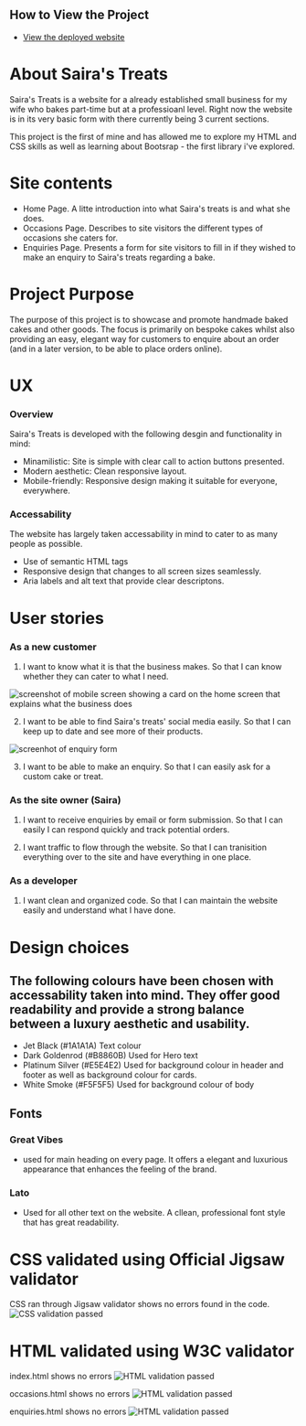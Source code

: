 ## How to View the Project
- [View the deployed website](https://luqmaan-io.github.io/my-first-project/)

# About Saira's Treats
Saira's Treats is a website for a already established small business for my wife who bakes part-time but at a professioanl level. Right now the website is in its very basic form with there currently being 3 current sections. 

This project is the first of mine and has allowed me to explore my HTML and CSS skills as well as learning about Bootsrap - the first library i've explored.

# Site contents
- Home Page. A litte introduction into what Saira's treats is and what she does.
- Occasions Page. Describes to site visitors the different types of occasions she caters for.
- Enquiries Page. Presents a form for site visitors to fill in if they wished to make an enquiry to Saira's treats regarding a bake.


# Project Purpose
The purpose of this project is to showcase and promote handmade baked cakes and other goods. The focus is primarily on bespoke cakes whilst also providing an easy, elegant way for customers to enquire about an order (and in a later version, to be able to place orders online).


# UX
### Overview
Saira's Treats is developed with the following desgin and functionality in mind:

- Minamilistic: Site is simple with clear call to action buttons presented.
- Modern aesthetic: Clean responsive layout.
- Mobile-friendly: Responsive design making it suitable for everyone, everywhere.

### Accessability
The website has largely taken accessability in mind to cater to as many people as possible.

- Use of semantic HTML tags
- Responsive design that changes to all screen sizes seamlessly.
- Aria labels and alt text that provide clear descriptons.

# User stories
### As a new customer

1. I want to know what it is that the business makes.
    So that I can know whether they can cater to what I need.

![screenshot of mobile screen showing a card on the home screen that explains what the business does](assets/readme/mobile-view.png)

2. I want to be able to find Saira's treats' social media easily.
    So that I can keep up to date and see more of their products.

![screenhot of enquiry form](assets/readme/enquiry-form.png)

3. I want to be able to make an enquiry.
    So that I can easily ask for a custom cake or treat.

### As the site owner (Saira)

1. I want to receive enquiries by email or form submission.
    So that I can easily I can respond quickly and track potential orders.

2. I want traffic to flow through the website. 
    So that I can tranisition everything over to the site and have everything in one place.

### As a developer 

1. I want clean and organized code.
    So that I can maintain the website easily and understand what I have done.


# Design choices
## The following colours have been chosen with accessability taken into mind. They offer good readability and provide a strong balance between a luxury aesthetic and usability.

- Jet Black (#1A1A1A) Text colour
- Dark Goldenrod (#B8860B) Used for Hero text 
- Platinum Silver (#E5E4E2) Used for background colour in header and footer as well as background colour for cards.
- White Smoke (#F5F5F5) Used for background colour of body
 
## Fonts

### Great Vibes
- used for main heading on every page. It offers a elegant and luxurious appearance that enhances the feeling of the brand.

### Lato
- Used for all other text on the website. A cllean, professional font style that has great readability.


# CSS validated using Official Jigsaw validator

CSS ran through Jigsaw validator shows no errors found in the code.
![CSS validation passed](assets/readme/css-validator.png)

# HTML validated using W3C validator

index.html shows no errors
![HTML validation passed](assets/readme/home-page.png)

occasions.html shows no errors
![HTML validation passed](assets/readme/occasions-page.png)

enquiries.html shows no errors
![HTML validation passed](assets/readme/enquiries-page.png)





